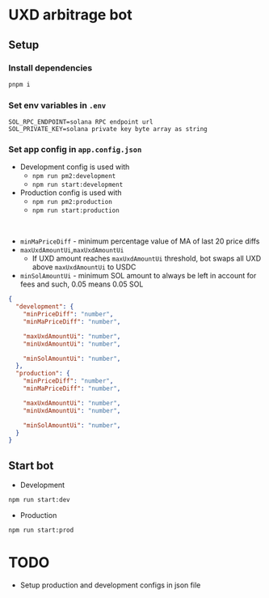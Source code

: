 # UXD arbitrage bot

## Setup

### Install dependencies

```sh
pnpm i
```

### Set env variables in `.env`

```env
SOL_RPC_ENDPOINT=solana RPC endpoint url
SOL_PRIVATE_KEY=solana private key byte array as string
```

### Set app config in `app.config.json`

- Development config is used with
  - `npm run pm2:development`
  - `npm run start:development`
- Production config is used with
  - `npm run pm2:production`
  - `npm run start:production`

</br>

- `minMaPriceDiff` - minimum percentage value of MA of last 20 price diffs
- `maxUxdAmountUi`,`maxUxdAmountUi`
  - If UXD amount reaches `maxUxdAmountUi` threshold, bot swaps all UXD above `maxUxdAmountUi` to USDC
- `minSolAmountUi` - minimum SOL amount to always be left in account for fees and such, 0.05 means 0.05 SOL

```json
{
  "development": {
    "minPriceDiff": "number",
    "minMaPriceDiff": "number",

    "maxUxdAmountUi": "number",
    "minUxdAmountUi": "number",

    "minSolAmountUi": "number",
  },
  "production": {
    "minPriceDiff": "number",
    "minMaPriceDiff": "number",

    "maxUxdAmountUi": "number",
    "minUxdAmountUi": "number",

    "minSolAmountUi": "number",
  }
}
```

## Start bot

- Development
```sh
npm run start:dev
```

- Production
```sh
npm run start:prod
```

# TODO

- Setup production and development configs in json file
